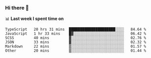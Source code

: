 ### Hi there 👋

<!--
**DBvc/DBvc** is a ✨ _special_ ✨ repository because its `README.md` (this file) appears on your GitHub profile.

Here are some ideas to get you started:

- 🔭 I’m currently working on ...
- 🌱 I’m currently learning ...
- 👯 I’m looking to collaborate on ...
- 🤔 I’m looking for help with ...
- 💬 Ask me about ...
- 📫 How to reach me: ...
- 😄 Pronouns: ...
- ⚡ Fun fact: ...
-->

📊 **Last week I spent time on**
<!--START_SECTION:waka-->

```text
TypeScript   20 hrs 31 mins  █████████████████████░░░░   84.64 %
JavaScript   1 hr 33 mins    █▓░░░░░░░░░░░░░░░░░░░░░░░   06.42 %
SCSS         40 mins         ▓░░░░░░░░░░░░░░░░░░░░░░░░   02.76 %
JSON         33 mins         ▓░░░░░░░░░░░░░░░░░░░░░░░░   02.32 %
Markdown     22 mins         ▒░░░░░░░░░░░░░░░░░░░░░░░░   01.57 %
Other        20 mins         ▒░░░░░░░░░░░░░░░░░░░░░░░░   01.44 %
```

<!--END_SECTION:waka-->
